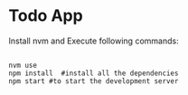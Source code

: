 # Todo App

Install nvm and Execute following commands:

<code>
nvm use
npm install  #install all the dependencies
npm start #to start the development server
</code>
